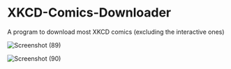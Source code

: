 # XKCD-Comics-Downloader
A program to download most XKCD comics (excluding the interactive ones) 

![Screenshot (89)](https://user-images.githubusercontent.com/105561324/206913675-de909763-9215-40bb-8577-8ccc1934d1ac.png)

![Screenshot (90)](https://user-images.githubusercontent.com/105561324/206913642-a04b1430-8668-49da-a311-db66f2e84fdd.png)
